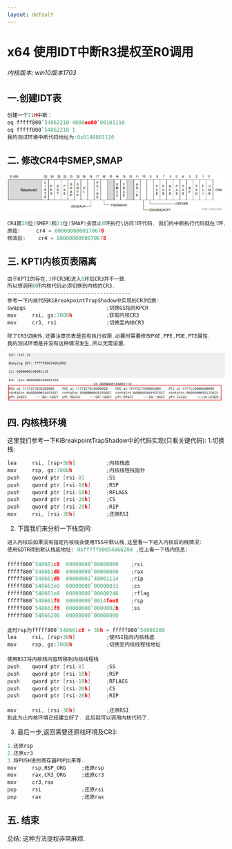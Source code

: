 ```yaml
---
layout: default
---
```


# x64 使用IDT中断R3提权至R0调用

###### 内核版本: win10版本1703
## 一.创建IDT表

```c
创建一个21H中断：	
eq fffff800`54862210 4000ee00`00101110 
eq fffff800`54862218 1
我的测试环境中断代码地址为:0x0140001110
```

## 二. 修改CR4中SMEP,SMAP

![CR4寄存器](./x64_IDT_R3_R0/1ed16696e603477782c029445c031804.jpeg#pic_center)

```c
CR4第20位(SMEP)和21位(SMAP)会禁止0环执行\访问3环代码. 我们的中断执行代码就在3环,所以这里需要修改一下.
原始: 	cr4 = 0000000000170678
修改后: 	cr4 = 0000000000070678
```

## 三. KPTI内核页表隔离

```c
由于KPTI的存在,3环CR3和进入0环后CR3并不一致. 
所以想调用0环内核代码必须切换到内核的CR3. 
----------------------------------------
参考一下内核代码KiBreakpointTrapShadow中实现的CR3切换:
swapgs							;切换GS指向KPCR
mov     rsi, gs:7000h			;获取内核CR3
mov     cr3, rsi				;切换至内核CR3
```

```c
除了CR3切换外,还要注意页表是否有执行权限.必要时需要修改PXE,PPE,PDE,PTE属性.
我的测试环境是并没有这种情况发生,所以无需设置.
```
![页表属性](./x64_IDT_R3_R0/d6981073ced64b2e9fb3b567dd81da10.jpeg#pic_center)

## 四. 内核栈环境

这里我们参考一下KiBreakpointTrapShadow中的代码实现(只看关键代码):
  1.切换栈:
```c
lea     rsi, [rsp+38h]			;内核栈底
mov     rsp, gs:7008h			;内核线程栈指针
push    qword ptr [rsi-8]		;SS
push    qword ptr [rsi-10h]		;RSP
push    qword ptr [rsi-18h]		;RFLAGS
push    qword ptr [rsi-20h]		;CS
push    qword ptr [rsi-28h]		;RIP
mov     rsi, [rsi-38h]			;还原RSI
```
2. 下面我们来分析一下栈空间:

```c
进入内核后如果没有指定内核栈会使用TSS中默认栈,这里看一下进入内核后的栈情况:
使用GDTR得到默认栈底地址: 0xfffff80054866200 ,往上看一下栈内信息:

fffff800`548661c8  00000000`00000000	;rsi
fffff800`548661d0  00000000`00000000	;rax
fffff800`548661d8  00000001`40001114	;rip
fffff800`548661e0  00000000`00000033	;cs
fffff800`548661e8  00000000`00000246	;rflag
fffff800`548661f0  00000000`0014fee8	;rsp
fffff800`548661f8  00000000`0000002b	;ss
fffff800`54866200  00000000`00000000

此时rsp为fffff800`548661c8 + 38h = fffff800`54866200
lea     rsi, [rsp+38h]			;使RSI指向内核栈底
mov     rsp, gs:7008h			;切换至内核线程栈地址

使用RSI将内核栈内容转移到内核线程栈
push    qword ptr [rsi-8]		;SS
push    qword ptr [rsi-10h]		;RSP
push    qword ptr [rsi-18h]		;RFLAGS
push    qword ptr [rsi-20h]		;CS
push    qword ptr [rsi-28h]		;RIP

mov     rsi, [rsi-38h]			;还原RSI
到此为止内核环境己经建立好了. 此后就可以调用内核代码了.
```
3. 最后一步,返回需要还原栈环境及CR3:

```c
1.还原rsp
2.还原cr3
3.将PUSH进的寄存器POP出来等.
mov     rsp,RSP_ORG		;还原rsp
mov     rax,CR3_ORG		;还原cr3
mov     cr3,rax			
pop     rsi				;还原rsi
pop     rax				;还原rax

```
## 五. 结束
总结: 这种方法提权非常麻烦.